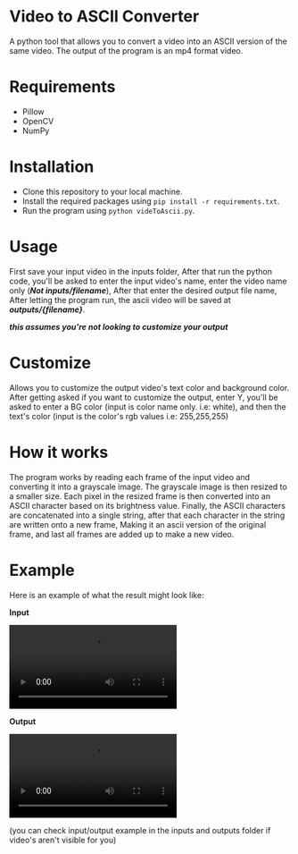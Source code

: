 # **Video to ASCII Converter** 
A python tool that allows you to convert a video into an ASCII version of the same video. The output of the program is an mp4 format video.
# **Requirements** 
- Pillow
- OpenCV
- NumPy

# **Installation**
- Clone this repository to your local machine.
- Install the required packages using ```pip install -r requirements.txt```.
- Run the program using 
```python videToAscii.py```.

# **Usage**
First save your input video in the inputs folder, After that run the python code, you'll be asked to enter the input video's name, enter the video name only (***Not inputs/filename***), After that enter the desired output file name, After letting the program run, the ascii video will be saved at ***outputs/{filename}***.

***this assumes you're not looking to customize your output***

# **Customize**
Allows you to customize the output video's text color and background color.
After getting asked if you want to customize the output, enter Y, you'll be asked to enter a BG color (input is color name only. i.e: white), and then the text's color (input is the color's rgb values i.e: 255,255,255)

# **How it works**
The program works by reading each frame of the input video and converting it into a grayscale image. The grayscale image is then resized to a smaller size. Each pixel in the resized frame is then converted into an ASCII character based on its brightness value. Finally, the ASCII characters are concatenated into a single string, after that each character in the string are written onto a new frame, Making it an ascii version of the original frame, and last all frames are added up to make a new video.

# **Example**
Here is an example of what the result might look like:

**Input**

<video src="https://user-images.githubusercontent.com/62534624/220768339-547e3e0a-40c3-4798-a1b7-5e0ad2e1e0fb.mp4" controls="controls" style="max-width: 730px;">
</video>

**Output**

<video src="https://user-images.githubusercontent.com/62534624/220768605-e2a36259-2c10-4dc1-8c0f-d09a2612a60e.mp4
" controls="controls" style="max-width: 730px;">
</video>

(you can check input/output example in the inputs and outputs folder if video's aren't visible for you)
